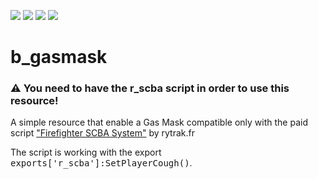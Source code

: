 <img src="https://img.shields.io/badge/-Lua-2C2D72?style=flat&logo=lua&logoColor=white"/> <img src="https://img.shields.io/badge/-FiveM-F40552?style=flat&logo=fivem&logoColor=white"/> <img src="https://img.shields.io/github/downloads/boghilife/b_gasmask/total"/>  <img src="https://img.shields.io/endpoint?url=https%3A%2F%2Fhits.dwyl.com%2Fboghilife%2Fb_gasmask.json&label=Visits&color=red"/>

# b_gasmask
### ⚠️ You need to have the r_scba script in order to use this resource!
A simple resource that enable a Gas Mask compatible only with the paid script ["Firefighter SCBA System"](https://docs.rytrak.fr/scripts/firefighter-scba-system) by rytrak.fr

The script is working with the export <kbd>exports['r_scba']:SetPlayerCough()</kbd>.



